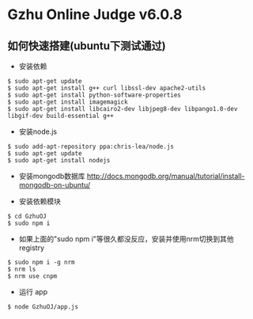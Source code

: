 # Gzhu Online Judge v6.0.8

## 如何快速搭建(ubuntu下测试通过)

* 安装依赖
```
$ sudo apt-get update
$ sudo apt-get install g++ curl libssl-dev apache2-utils
$ sudo apt-get install python-software-properties
$ sudo apt-get install imagemagick
$ sudo apt-get install libcairo2-dev libjpeg8-dev libpango1.0-dev libgif-dev build-essential g++
```
* 安装node.js
```
$ sudo add-apt-repository ppa:chris-lea/node.js 
$ sudo apt-get update 
$ sudo apt-get install nodejs
```

* 安装mongodb数据库
http://docs.mongodb.org/manual/tutorial/install-mongodb-on-ubuntu/

* 安装依赖模块
```
$ cd GzhuOJ
$ sudo npm i
```

* 如果上面的"sudo npm i"等很久都没反应，安装并使用nrm切换到其他registry
```
$ sudo npm i -g nrm
$ nrm ls
$ nrm use cnpm
```

* 运行 app
```
$ node GzhuOJ/app.js
```
